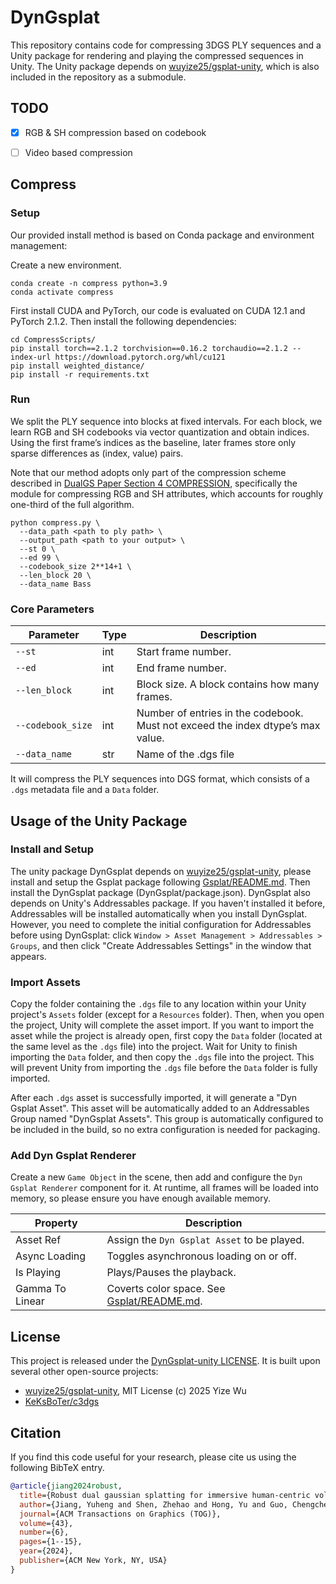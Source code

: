# DynGsplat

This repository contains code for compressing 3DGS PLY sequences and a Unity package for rendering and playing the compressed sequences in Unity. The Unity package depends on [wuyize25/gsplat-unity](https://github.com/wuyize25/gsplat-unity), which is also included in the repository as a submodule.

## TODO

- [x] RGB & SH compression based on codebook
- [ ] Video based compression


## Compress

### Setup

Our provided install method is based on Conda package and environment management:

Create a new environment.
```shell
conda create -n compress python=3.9
conda activate compress
```
First install CUDA and PyTorch, our code is evaluated on CUDA 12.1 and PyTorch 2.1.2. Then install the following dependencies:
```shell
cd CompressScripts/
pip install torch==2.1.2 torchvision==0.16.2 torchaudio==2.1.2 --index-url https://download.pytorch.org/whl/cu121
pip install weighted_distance/             
pip install -r requirements.txt
```
### Run

We split the PLY sequence into blocks at fixed intervals.
For each block, we learn RGB and SH codebooks via vector quantization and obtain indices.
Using the first frame’s indices as the baseline, later frames store only sparse differences as (index, value) pairs.

Note that our method adopts only part of the compression scheme described in [DualGS Paper Section 4 COMPRESSION](https://arxiv.org/pdf/2409.08353), specifically the module for compressing RGB and SH attributes, which accounts for roughly one-third of the full algorithm.

```shell
python compress.py \
  --data_path <path to ply path> \
  --output_path <path to your output> \
  --st 0 \
  --ed 99 \
  --codebook_size 2**14+1 \
  --len_block 20 \
  --data_name Bass
```

### Core Parameters
| Parameter | Type | Description |
|-----------|------|-------------|
| <code style="white-space: nowrap;">--st</code> | int | Start frame number. |
| <code style="white-space: nowrap;">--ed</code> | int | End frame number. |
| <code style="white-space: nowrap;">--len_block</code> | int | Block size. A block contains how many frames. |
| <code style="white-space: nowrap;">--codebook_size</code> | int | Number of entries in the codebook. Must not exceed the index dtype’s max value.|
| <code style="white-space: nowrap;">--data_name</code> | str | Name of the .dgs file |

It will compress the PLY sequences into DGS format, which consists of a `.dgs` metadata file and a `Data` folder.

## Usage of the Unity Package

### Install and Setup

The unity package DynGsplat depends on [wuyize25/gsplat-unity](https://github.com/wuyize25/gsplat-unity), please install and setup the Gsplat package following [Gsplat/README.md](https://github.com/wuyize25/gsplat-unity/blob/main/README.md). Then install the DynGsplat package (DynGsplat/package.json). DynGsplat also depends on Unity's Addressables package. If you haven't installed it before, Addressables will be installed automatically when you install DynGsplat. However, you need to complete the initial configuration for Addressables before using DynGsplat: click `Window > Asset Management > Addressables > Groups`, and then click "Create Addressables Settings" in the window that appears.

### Import Assets

Copy the folder containing the `.dgs` file to any location within your Unity project's `Assets` folder (except for a `Resources` folder). Then, when you open the project, Unity will complete the asset import. If you want to import the asset while the project is already open, first copy the `Data` folder (located at the same level as the `.dgs` file) into the project. Wait for Unity to finish importing the `Data` folder, and then copy the `.dgs` file into the project. This will prevent Unity from importing the `.dgs` file before the `Data` folder is fully imported.

After each `.dgs` asset is successfully imported, it will generate a "Dyn Gsplat Asset". This asset will be automatically added to an Addressables Group named "DynGsplat Assets". This group is automatically configured to be included in the build, so no extra configuration is needed for packaging.

### Add Dyn Gsplat Renderer

Create a new `Game Object` in the scene, then add and configure the `Dyn Gsplat Renderer` component for it. At runtime, all frames will be loaded into memory, so please ensure you have enough available memory.

| Property        | Description                                                  |
| --------------- | ------------------------------------------------------------ |
| Asset Ref       | Assign the `Dyn Gsplat Asset` to be played.                  |
| Async Loading   | Toggles asynchronous loading on or off.                      |
| Is Playing      | Plays/Pauses the playback.                                   |
| Gamma To Linear | Coverts color space. See [Gsplat/README.md](https://github.com/wuyize25/gsplat-unity/blob/main/README.md). |

## License

This project is released under the [DynGsplat-unity LICENSE](LICENSE.md). It is built upon several other open-source projects:

- [wuyize25/gsplat-unity](https://github.com/wuyize25/gsplat-unity), MIT License (c) 2025 Yize Wu
- [KeKsBoTer/c3dgs](https://github.com/KeKsBoTer/c3dgs)

## Citation

If you find this code useful for your research, please cite us using the following BibTeX entry. 

```bibtex
@article{jiang2024robust,
  title={Robust dual gaussian splatting for immersive human-centric volumetric videos},
  author={Jiang, Yuheng and Shen, Zhehao and Hong, Yu and Guo, Chengcheng and Wu, Yize and Zhang, Yingliang and Yu, Jingyi and Xu, Lan},
  journal={ACM Transactions on Graphics (TOG)},
  volume={43},
  number={6},
  pages={1--15},
  year={2024},
  publisher={ACM New York, NY, USA}
}
```

